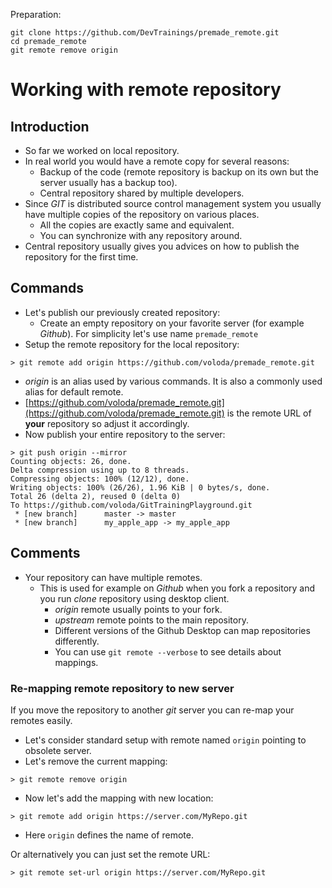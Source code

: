 Preparation:
```
git clone https://github.com/DevTrainings/premade_remote.git
cd premade_remote
git remote remove origin
```

# Working with remote repository

## Introduction

* So far we worked on local repository.
* In real world you would have a remote copy for several reasons:
  * Backup of the code (remote repository is backup on its own but the server
    usually has a backup too).
  * Central repository shared by multiple developers.
* Since _GIT_ is distributed source control management system you
  usually have multiple copies of the repository on various places.
  * All the copies are exactly same and equivalent.
  * You can synchronize with any repository around.
* Central repository usually gives you advices on how to publish
  the repository for the first time.

## Commands

* Let's publish our previously created repository:
  * Create an empty repository on your favorite server (for example _Github_). For simplicity let's use name `premade_remote`
* Setup the remote repository for the local repository:
```
> git remote add origin https://github.com/voloda/premade_remote.git
```
  * _origin_ is an alias used by various commands. It is also a commonly used
   alias for default remote.
  * [https://github.com/voloda/premade_remote.git](https://github.com/voloda/premade_remote.git) is the remote URL of __your__ repository so adjust it accordingly.
* Now publish your entire repository to the server:
```
> git push origin --mirror
Counting objects: 26, done.
Delta compression using up to 8 threads.
Compressing objects: 100% (12/12), done.
Writing objects: 100% (26/26), 1.96 KiB | 0 bytes/s, done.
Total 26 (delta 2), reused 0 (delta 0)
To https://github.com/voloda/GitTrainingPlayground.git
 * [new branch]      master -> master
 * [new branch]      my_apple_app -> my_apple_app
```

## Comments

* Your repository can have multiple remotes.
  * This is used for example on _Github_ when you fork a repository and you run _clone_ repository using desktop client.
    * _origin_ remote usually points to your fork.
    * _upstream_ remote points to the main repository.
    * Different versions of the Github Desktop can map repositories differently.
    * You can use ```git remote --verbose``` to see details about mappings.

### Re-mapping remote repository to new server

If you move the repository to another _git_ server you can re-map your
remotes easily.

* Let's consider standard setup with remote named ```origin``` pointing to
  obsolete server.
* Let's remove the current mapping:

```
> git remote remove origin
```

* Now let's add the mapping with new location:

```
> git remote add origin https://server.com/MyRepo.git
```

* Here ```origin``` defines the name of remote.

Or alternatively you can just set the remote URL:

```
> git remote set-url origin https://server.com/MyRepo.git
```
